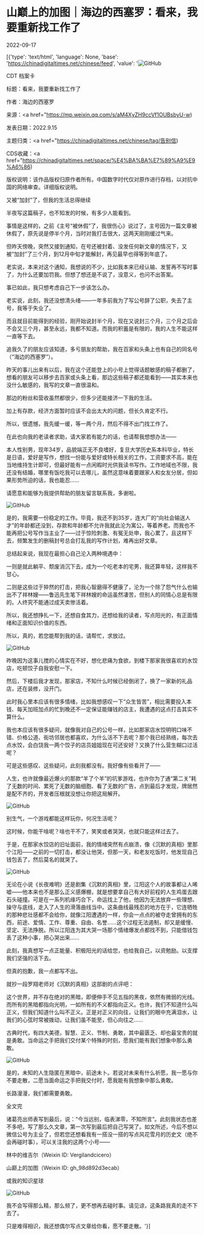 # 山巅上的加图｜海边的西塞罗：看来，我要重新找工作了

2022-09-17

[{'type': 'text/html', 'language': None, 'base': 'https://chinadigitaltimes.net/chinese/feed', 'value': '![GitHub](https://chinadigitaltimes.net/chinese/files/2022/09/post-687185-632618f7c2bb1.)



CDT 档案卡

标题：看来，我要重新找工作了

作者：海边的西塞罗

来源：<a href="https://mp.weixin.qq.com/s/aM4XyZH9ccVf1OUBsbyU-w)

发表日期：2022.9.15

主题归类：<a href="https://chinadigitaltimes.net/chinese/tag/告别信)

CDS收藏：<a href="https://chinadigitaltimes.net/space/%E4%BA%BA%E7%89%A9%E9%A6%86)

版权说明：该作品版权归原作者所有。中国数字时代仅对原作进行存档，以对抗中国的网络审查。详细版权说明。





又被“加封”了，但我的生活总得继续

半夜写这篇稿子，也不知发的时候，有多少人能看到。

事情是这样的，之前《主号“被休假”了，我很伤心》说过了，主号因为一篇文章被休假了，原先说是停半个月，当时对我打击很大，这两天刚刚缓过气来。

但昨天傍晚，突然又接到通知，在号还被封着、没发任何新文章的情况下，又被“加封”了三个月，到12月中旬才能解封，再见最早也得等到年底了。

老实说，本来对这个通知，我想说的不少，比如我本来已经认输、发誓再不写时事了，为什么还要加罚我。但想了想还是不说了，没意义，也问不出答案。

事已如此，我只想考虑自己下一步该怎么办。

老实说，此刻，我还没想清头绪——一年多前我为了写公号辞了公职，失去了主号，我等于失业了。

而且就目前能得到的经验，刚开始说封半个月，现在又说封三个月，三个月之后会不会又三个月，甚至永远，我都不知道。而我的积蓄是有限的，我的人生不能这样一直等下去。

追我久了的朋友应该知道，多亏朋友的帮助，我在百家和头条上也有自己的同名号（“海边的西塞罗”）。

昨天的事儿出来有以后，我在这个还能登上的小号上觉得话题敏感的稿子都删了，想看的朋友可以移步去百家或头条上看，那边这些稿子都还能看到——其实本来也没什么敏感的，我写的文章一直很温和。

那边的粉丝和营收虽然都很少，但多少还能接济一下我的生活。

加上有存款，经济方面暂时应该不会出太大的问题，但长久肯定不行。

所以，很遗憾，我先缓一缓，等一两个月，然后不得不出门找工作了。

在此也向我的老读者求助，请大家若有能力的话，也请帮我想想办法——

本人性别男，现年34岁，品貌端正无不良嗜好，复旦大学历史系本科毕业，特长是日语，爱好是写作，想找一份能与爱好或特长相关的工作，工资要求不高，能在当地维持生计即可，但最好能有一点闲暇时光供我读书写作。工作地域也不限，我还没有结婚，哪里有饭吃我可以去哪儿，虽然这意味着要跟家人和女友分居，但如果形势所迫的话，我也能忍……

请愿意和能够为我提供帮助的朋友留言联系我，多谢啦。

![GitHub](https://chinadigitaltimes.net/chinese/files/2022/09/post-687185-632618f7cbaed.)

是的，我需要一份稳定的工作。毕竟，我还不到35岁，连大厂的“向社会输送人才”的年龄都还没到，存款和年龄都不允许我就此沦为寓公，等着养老。而我也不能再把公号写作当主业了——过于惊险刺激、有冤无处申，我心累了，且这样下去，频繁发生的删稿封号总会打乱我的写作计划，难再出好文章。

总结起来说，我现在最担心自己沦入两种境遇中：

一则是就此躺平、颓废消沉下去，成为一个吃老本的宅男，我还算年轻，这样我不甘心。

二则是这些过于猝然的打击，把我心智磨得不健康了，沦为一个除了怨气什么也输出不了祥林嫂——鲁迅先生笔下祥林嫂的命运虽然凄苦，但别人的同情心总是有限的。人终究不能通过成天卖惨活着。

所以，我还想挣扎一下，还想自食其力，还想给我的读者，写点阳光的，有正面情绪和正面知识价值的东西。

所以，真的，若您能帮到我的话，请帮忙，求放过。

![GitHub](https://chinadigitaltimes.net/chinese/files/2022/09/post-687185-632618f7d1850.png)

昨晚因为这事儿搅的心情实在不好，想化悲痛为食欲，到楼下那家我很喜欢的水饺店，吃顿饺子自我安慰一下。

然后，下楼后我才发现，那家店，不知什么时候已经倒闭了，换了一家新的礼品店，还在装修，没开门。

此时我心里本应该有很多情绪，比如我想感叹一下“众生皆苦”，相比需要投入本钱、每天加班加点的忙到晚还不一定保证能赚钱的店主，我遭遇的这点打击其实不算什么。

我也本应该有很多疑问，就像我对自己的公号一样，比如那家店水饺明明口味不错、价格公道、街坊邻居也都喜欢，为什么活不下去呢？那个我已经熟络，每次去点水饺，会白饶我一两个饺子的店员姐姐现在可还安好？又换了什么营生糊口过活呢？

可是这些感叹、这些疑问，此刻我都没有。我好像有些看开了——

人生，也许就像最近爆火的那款“羊了个羊”的坑爹游戏，也许你为了通“第二关”耗了无数的时间、累死了无数的脑细胞、看了无数的广告，点到最后才发现，牌居然是配不齐的，开发者压根就没想让你把这局解开。

![GitHub](https://chinadigitaltimes.net/chinese/files/2022/09/post-687185-632618f7da1f8.)

别生气，一个游戏都能这样玩你，何况生活呢？

这时候，你能干啥呢？啥也干不了，笑笑或者哭哭，也就只能这样过去了。

于是，在那家水饺店的旧址面前，我的情绪突然有点崩溃，像《沉默的真相》里那个江阳——之前的一切打击，都没让他哭，但那一天，和老友吃饭时，他发现自己钱包丢了，然后莫名的就哭了。

![GitHub](https://chinadigitaltimes.net/chinese/files/2022/09/post-687185-632618f7e8563.png)

无论在小说《长夜难明》还是剧集《沉默的真相》里，江阳这个人的故事都让人唏嘘——他本来也不是那么正义感爆棚，就是想要拿自己有大好前程的人生鸡蛋去跟石头碰撞。可是在一系列机缘巧合下，命运找上了他，他因为无法放弃一些理想、操守与底线，走入了人生的滑落曲线当中。这条曲线最残忍的地方在于，它连牺牲的那种悲壮感都不会给你，就像江阳遭遇的一样，你会一点点的被夺走曾拥有的东西，前途、爱情、工作、尊重、自由、名誉……这个过程无法遏制，却又是缓慢、坚定、无法挣脱。所以江阳连为其大哭一场那个情绪爆发点都找不到，只能借钱包丢了这种小事，把心哭出来……

此刻，我真想写一点正能量、积极阳光的话给您，也给我自己，以资勉励。以支撑我们坚强的活下去。

但真的抱歉，我一点都写不出。

就抄一段罗翔老师对《沉默的真相》这部剧的点评吧：

这个世界，并不存在绝对的黑暗，即便伸手不见五指的黑夜，依然有微弱的光线。而所有的黑暗都指向光明，一如所有的不义都指向正义。也许，我们不知道什么叫正义，但我们知道什么叫不正义。正是对正义的向往，让我们的眼中充满泪水，让我们的心弦时常被拨动，让我们虽不能至，但心向往之……

古典时代，有四大美德，智慧、正义、节制、勇敢，其中最匮乏、却也最宝贵的就是勇敢。当命运之手把我们交付某个特殊的时刻，愿我们能有我们想象中那么勇敢。

![GitHub](https://chinadigitaltimes.net/chinese/files/2022/09/post-687185-632618f7f0707.)

是的，未知的人生隐匿在黑暗中，前途未卜。若说对未来有什么祈愿，我一愿与你不要走散，二愿当面命运之手把我交付时，愿我能有我想象中那么勇敢。

长路漫漫，我们都需要勇敢。

全文完

诸葛亮出师表写到最后，说：“今当远别，临表涕零，不知所言”。此刻我状态也差不多吧，写了那么久文章，第一次写到最后把自己写哭了。如文所述，今后不想以微信公号为主业了，但若您还想看我有一搭没一搭的写点风花雪月的历史文（绝不会再碰时事），可以关注我的这两个小号——

林中的维吉尔（Weixin ID: Vergilandcicero）

山巅上的加图（Weixin ID: gh_98d892d3ecab）

或我的知识星球

![GitHub](https://chinadigitaltimes.net/chinese/files/2022/09/post-687185-632618f8100ef.png)

我不会写得那么精，那么频了，更不想再去碰时事。请见谅，这条路我真的走不下去了。

只是难得相识，我还想偶尔写点文章给你看，愿不要走散。'}]